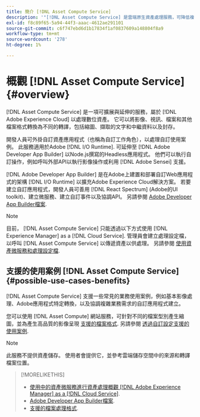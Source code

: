```yaml
---
title: 簡介 [!DNL Asset Compute Service]
description: '"[!DNL Asset Compute Service] 是雲端原生資產處理服務，可降低複雜度並提升擴充性。」'
exl-id: f8c89f65-5a94-44f3-aaac-4612ae291101
source-git-commit: c6f747ebd6d1b17834f1af0837609a148804f8a9
workflow-type: tm+mt
source-wordcount: '278'
ht-degree: 1%

---
```


# 概觀 [!DNL Asset Compute Service] {#overview}

[!DNL Asset Compute Service] 是一項可擴展與延伸的服務，屬於 [!DNL Adobe Experience Cloud] 以處理數位資產。 它可以將影像、視訊、檔案和其他檔案格式轉換為不同的轉譯，包括縮圖、擷取的文字和中繼資料以及封存。

開發人員可外掛自訂資產應用程式（也稱為自訂工作角色），以處理自訂使用案例。 此服務適用於Adobe [!DNL I/O Runtime]. 可延伸至 [!DNL Adobe Developer App Builder] 以Node.js撰寫的Headless應用程式。 他們可以執行自訂操作，例如呼叫外部API以執行影像操作或利用 [!DNL Adobe Sensei] 支援。

[!DNL Adobe Developer App Builder] 是在Adobe上建置和部署自訂Web應用程式的架構 [!DNL I/O Runtime] 以擴充Adobe Experience Cloud解決方案。 若要建立自訂應用程式，開發人員可善用 [!DNL React Spectrum] (Adobe的UI toolkit)、建立微服務、建立自訂事件以及協調API。 另請參閱 [Adobe Developer App Builder檔案](https://developer.adobe.com/app-builder/docs/overview/).

>[!NOTE]
>
>目前， [!DNL Asset Compute Service] 只能透過以下方式使用 [!DNL Experience Manager] as a [!DNL Cloud Service]. 管理員會建立處理設定檔，以呼叫 [!DNL Asset Compute Service] 以傳遞資產以供處理。 另請參閱 [使用資產微服務和處理設定檔](https://experienceleague.adobe.com/zh-hant/docs/experience-manager-cloud-service/content/assets/manage/asset-microservices-configure-and-use).

## 支援的使用案例 [!DNL Asset Compute Service] {#possible-use-cases-benefits}

[!DNL Asset Compute Service] 支援一些常見的業務使用案例，例如基本影像處理、Adobe應用程式特定轉換，以及協調複雜業務需求的自訂應用程式建立。

您可以使用 [!DNL Asset Compute] 網站服務，可針對不同的檔案型別產生縮圖，並為產生高品質的影像呈現 [支援的檔案格式](https://experienceleague.adobe.com/en/docs/experience-manager-cloud-service/content/assets/file-format-support). 另請參閱 [透過自訂設定支援的使用案例](https://experienceleague.adobe.com/zh-hant/docs/experience-manager-cloud-service/content/assets/manage/asset-microservices-configure-and-use).

>[!NOTE]
>
>此服務不提供資產儲存。 使用者會提供它，並參考雲端儲存空間中的來源和轉譯檔案位置。

<!-- TBD: Should this be mentioned in the docs?

|Asset Compute Service does not do this|Expectations from implementing client|
|---|---|
| Binary uploads or API-based asset ingestion. | Use other methods to ingest assets. |
| Store binaries or any persisted data across processing requests.| Each request is independent so treat it as a standalone request by sharing binary and processing instructions. |
| Store any configurations such as processing rules or settings for a user or an organization's account. | Add processing request to each request/instruction. |
| Direct event handling of asset creation events from storage systems and processing completed notifications, and errors. | Use [!DNL Adobe I/O] Events and other methods. |

-->

>[!MORELIKETHIS]
>
>* [使用中的資產微服務進行資產處理概觀 [!DNL Adobe Experience Manager] as a [!DNL Cloud Service]](https://experienceleague.adobe.com/zh-hant/docs/experience-manager-cloud-service/content/assets/asset-microservices-overview).
>* [Adobe Developer App Builder檔案](https://developer.adobe.com/app-builder/docs/overview).
>* [支援的檔案處理格式](https://experienceleague.adobe.com/en/docs/experience-manager-cloud-service/content/assets/file-format-support).

<!-- **TBD:**
* Clarify the service can only be used within AEM as Cloud Service. The docs provided as context for custom application developers. Not to be used as a standalone service.
  ** and API as that plays a role in custom applications (accepting standard params, invoking Nui itself in the future, etc. (this is an outlook))

* link to aem as cloud service docs on asset ingestion and customization with processing profiles.
-->
